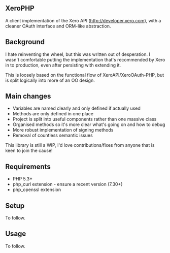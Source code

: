 XeroPHP
-----------------------
A client implementation of the Xero API (<http://developer.xero.com>), with a cleaner OAuth interface and ORM-like abstraction.


## Background

I hate reinventing the wheel, but this was written out of desperation. I wasn't comfortable putting the implementation that's recommended by Xero in to production, even after persisting with extending it.

This is loosely based on the functional flow of XeroAPI/XeroOAuth-PHP, but is split logically into more of an OO design.

## Main changes
* Variables are named clearly and only defined if actually used
* Methods are only defined in one place
* Project is split into useful components rather than one massive class
* Organised methods so it's more clear what's going on and how to debug
* More robust implementation of signing methods
* Removal of countless semantic issues


This library is still a WIP, I'd love contributions/fixes from anyone that is keen to join the cause!


## Requirements
* PHP 5.3+
* php\_curl extension - ensure a recent version (7.30+)
* php\_openssl extension


## Setup

To follow.

## Usage

To follow.
